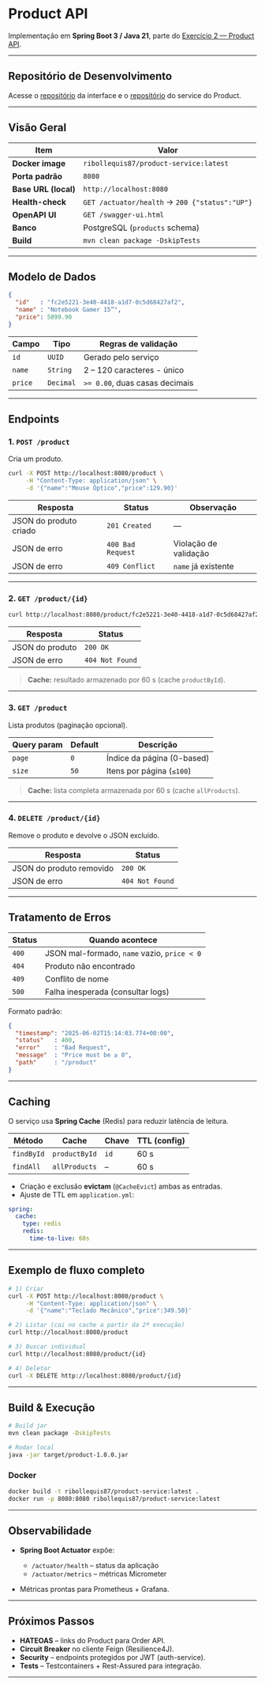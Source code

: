 # Product API

Implementação em **Spring Boot 3 / Java 21**, parte do
[Exercício 2 — Product API](https://insper.github.io/platform/exercises/exercise2/).

---

## Repositório de Desenvolvimento

Acesse o [repositório](https://github.com/gustavoribolla/api.product) da interface e o [repositório](https://github.com/gustavoribolla/api.product_service) do service do Product.

---

## Visão Geral

| Item                           | Valor                                           |
|--------------------------------|-------------------------------------------------|
| **Docker image**               | `ribollequis87/product-service:latest`         |
| **Porta padrão**               | `8080`                                          |
| **Base URL (local)**           | `http://localhost:8080`                         |
| **Health-check**               | `GET /actuator/health` → `200 {"status":"UP"}`  |
| **OpenAPI UI**                 | `GET /swagger-ui.html`                          |
| **Banco**                      | PostgreSQL (`products` schema)                  |
| **Build**                      | `mvn clean package -DskipTests`                 |

---

## Modelo de Dados

```json
{
  "id"   : "fc2e5221-3e40-4418-a1d7-0c5d68427af2",
  "name" : "Notebook Gamer 15”",
  "price": 5899.90
}
````

| Campo   | Tipo      | Regras de validação            |
| ------- | --------- | ------------------------------ |
| `id`    | `UUID`    | Gerado pelo serviço            |
| `name`  | `String`  | 2 – 120 caracteres - único     |
| `price` | `Decimal` | `>= 0.00`, duas casas decimais |

---

## Endpoints

### 1. `POST /product`

Cria um produto.

```bash
curl -X POST http://localhost:8080/product \
     -H "Content-Type: application/json" \
     -d '{"name":"Mouse Óptico","price":129.90}'
```

| Resposta               | Status            | Observação            |
| ---------------------- | ----------------- | --------------------- |
| JSON do produto criado | `201 Created`     | —                     |
| JSON de erro           | `400 Bad Request` | Violação de validação |
| JSON de erro           | `409 Conflict`    | `name` já existente   |

---

### 2. `GET /product/{id}`  <!-- cached -->

```bash
curl http://localhost:8080/product/fc2e5221-3e40-4418-a1d7-0c5d68427af2
```

| Resposta        | Status          |
| --------------- | --------------- |
| JSON do produto | `200 OK`        |
| JSON de erro    | `404 Not Found` |

> **Cache:** resultado armazenado por 60 s (cache `productById`).

---

### 3. `GET /product`  <!-- cached -->

Lista produtos (paginação opcional).

| Query param | Default | Descrição                  |
| ----------- | ------- | -------------------------- |
| `page`      | `0`     | Índice da página (0-based) |
| `size`      | `50`    | Itens por página (`≤100`)  |

> **Cache:** lista completa armazenada por 60 s (cache `allProducts`).

---

### 4. `DELETE /product/{id}`

Remove o produto e devolve o JSON excluído.

| Resposta                 | Status          |
| ------------------------ | --------------- |
| JSON do produto removido | `200 OK`        |
| JSON de erro             | `404 Not Found` |

---

## Tratamento de Erros

| Status | Quando acontece                             |
| ------ | ------------------------------------------- |
| `400`  | JSON mal-formado, `name` vazio, `price < 0` |
| `404`  | Produto não encontrado                      |
| `409`  | Conflito de nome                            |
| `500`  | Falha inesperada (consultar logs)           |

Formato padrão:

```json
{
  "timestamp": "2025-06-02T15:14:03.774+00:00",
  "status"   : 400,
  "error"    : "Bad Request",
  "message"  : "Price must be ≥ 0",
  "path"     : "/product"
}
```

---

## Caching

O serviço usa **Spring Cache** (Redis) para reduzir latência de leitura.

| Método     | Cache         | Chave | TTL (config) |
| ---------- | ------------- | ----- | ------------ |
| `findById` | `productById` | `id`  | 60 s         |
| `findAll`  | `allProducts` | –     | 60 s         |

* Criação e exclusão **evictam** (`@CacheEvict`) ambas as entradas.
* Ajuste de TTL em `application.yml`:

```yaml
spring:
  cache:
    type: redis
    redis:
      time-to-live: 60s
```

---

## Exemplo de fluxo completo

```bash
# 1) Criar
curl -X POST http://localhost:8080/product \
     -H "Content-Type: application/json" \
     -d '{"name":"Teclado Mecânico","price":349.50}'

# 2) Listar (cai no cache a partir da 2ª execução)
curl http://localhost:8080/product

# 3) Buscar individual
curl http://localhost:8080/product/{id}

# 4) Deletar
curl -X DELETE http://localhost:8080/product/{id}
```

---

## Build & Execução

```bash
# Build jar
mvn clean package -DskipTests

# Rodar local
java -jar target/product-1.0.0.jar
```

### Docker

```bash
docker build -t ribollequis87/product-service:latest .
docker run -p 8080:8080 ribollequis87/product-service:latest
```

---

## Observabilidade

* **Spring Boot Actuator** expõe:

  * `/actuator/health`     – status da aplicação
  * `/actuator/metrics`   – métricas Micrometer
* Métricas prontas para Prometheus + Grafana.

---

## Próximos Passos

* **HATEOAS** – links do Product para Order API.
* **Circuit Breaker** no cliente Feign (Resilience4J).
* **Security** – endpoints protegidos por JWT (auth-service).
* **Tests** – Testcontainers + Rest-Assured para integração.

---
